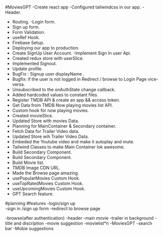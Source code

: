 #MoviesGPT
-Create react app
-Configured tailwindcss in our app.
-Header.
- Routing.
-Login form.
- Sign up form.
- Form Validation.
- useRef Hook.
- Firebase Setup.
- Deploying our app to production.
- Create SignUp User Account.
-Implement Sign In user Api.
- Created redux store with userSlice.
- Implemented Signout.
- Update profile.
- BugFix : Signup user displayName .
- Bugfix: if the user is not logged in Redirect / browse to Login Page vice-versa.
- Unsubscribed to the onAuthState change callback.
- Added hardcoded values to constant files.
- Register TMDB API & create an app && access token.
- Get Data from TMDB Now playing movies list API.
- Custom hook for now playing movies.
- Created movieSlice.
- Updated Store with movies Data.
- Planning for MainContainer & Secondary container.
- Fetch Data for Trailer Video data.
- Updated Store wih Trailer Video Data.
- Embeded the Youtube video and make it autoplay and mute.
- Tailwind Classes to make Main Container lok awesome.
- Build Secondary Component.
- Build Secondary Component.
- Build Movie list.
- TMDB Image CDN URL.
- Made the Browse page amazing.
- usePopularMovies Custom Hook.
- useTopRatedMovies Custom Hook.
- useUpcomingMovies Custom Hook.
- GPT Search feature.


#planning
#features
-login/sign up  
  -sign in /sign up form
  -redirect to browse page

-browse(after authentication)
  -header
  -main movie
    -trailer in background
    -title and discription
    -movie suggestion
      -movielist*n
-MoviesGPT
 -search bar
 -Mobie suggestions     